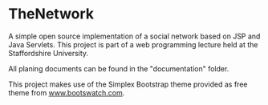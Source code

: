 TheNetwork
==========

A simple open source implementation of a social network based on JSP and Java Servlets. This project is part of a web programming lecture held at the Staffordshire University. 

All planing documents can be found in the "documentation" folder.

This project makes use of the Simplex Bootstrap theme provided as free theme from www.bootswatch.com.